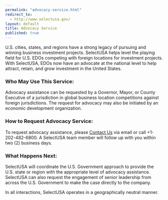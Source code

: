 ```yaml
---
permalink: "advocacy-service.html"
redirect_to:
  - http://www.selectusa.gov/
layout: default
title: Advocacy Service
published: true
---
```


U.S. cities, states, and regions have a strong legacy of pursuing and winning business investment projects. SelectUSA helps level the playing field for U.S. EDOs competing with foreign locations for investment projects. With SelectUSA, EDOs now have an advocate at the national level to help attract, retain, and grow investment in the United States.

### Who May Use This Service:

Advocacy assistance can be requested by a Governor, Mayor, or County Executive of a jurisdiction in global business location competitions against foreign jurisdictions. The request for advocacy may also be initiated by an economic development organization.

### How to Request Advocacy Service:

To request advocacy assistance, please [Contact Us](mailto:info@selectusa.gov) via email or call +1-202-482-6800. A SelectUSA team member will follow up with you within two (2) business days.

### What Happens Next:

SelectUSA will coordinate the U.S. Government approach to provide the U.S. state or region with the appropriate level of advocacy assistance. SelectUSA can also request the engagement of senior leadership from across the U.S. Government to make the case directly to the company.

In all interactions, SelectUSA operates in a geographically neutral manner.
